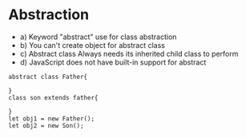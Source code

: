 # Abstraction
- a) Keyword "abstract" use for class abstraction
- b) You can't create object for abstract class
- c) Abstract class Always needs its inherited child class to perform
- d) JavaScript does not have built-in support for abstract
```
abstract class Father{

}
class son extends father{

}
let obj1 = new Father();
let obj2 = new Son();
```
